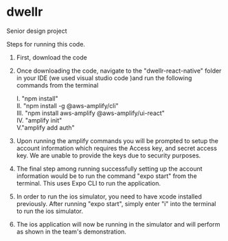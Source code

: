 # dwellr
Senior design project

Steps for running this code. 

1. First, download the code
2. Once downloading the code, navigate to the "dwellr-react-native" folder in your IDE (we used visual studio code )and run the following commands 
from the terminal

      I. "npm install" <br />
      II. "npm install -g @aws-amplify/cli"<br />
      III. "npm install aws-amplify @aws-amplify/ui-react"<br />
      IV. "amplify init"<br />
      V."amplify add auth"<br />
      
3. Upon running the amplify commands you will be prompted to setup the account information which requires the Access key, and secret access key.
We are unable to provide the keys due to security purposes. 
4. The final step among running successfully setting up the account information would be to run the command "expo start" from the terminal. This
uses Expo CLI to run the application. 
5. In order to run the ios simulator, you need to have xcode installed previously. After running "expo start", simply enter "i" into the terminal
to run the ios simulator. 
6. The ios application will now be running in the simulator and will perform as shown in the team's demonstration. 

